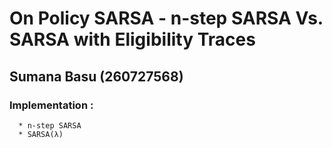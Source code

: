 # On Policy SARSA - n-step SARSA Vs. SARSA with Eligibility Traces

## Sumana Basu (260727568)

### Implementation :
      * n-step SARSA
      * SARSA(λ)
